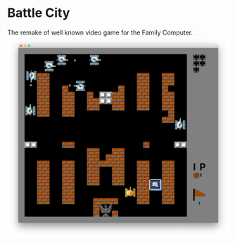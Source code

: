 # Battle City
The remake of well known video game for the Family Computer.
![Screenshot](https://github.com/VMironiuk/battle-city/blob/master/Screenshot%202020-08-21%20at%2011.48.29.png)

